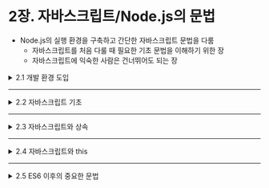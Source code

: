 # 2장. 자바스크립트/Node.js의 문법

* Node.js의 실행 환경을 구축하고 간단한 자바스크립트 문법을 다룸
  * 자바스크립트를 처음 다룰 때 필요한 기초 문법을 이해하기 위한 장
  * 자바스크립트에 익숙한 사람은 건너뛰어도 되는 장
 

<details>
<summary>2.1 개발 환경 도입</summary>
<div markdown="1">    

### 2.1.1 Node.js의 버전

</div>
</details>

___

<details>
<summary>2.2 자바스크립트 기초</summary>
<div markdown="1">    

### 2.2.1 변수

선언 시 사용 | 내용 
----------------- | ------------------ 
var | 변수를 선언, 초기화할 수 있다.
const | 범위 안에서 유효하고 **재할당 불가능한 변수를 선언** 할 수 있다.
let | 범위 안에서 유효한 변수를 선언, 초기화할 수 있다.

* **var**
  * let/const와 달리 **선언한 범위를 넘어 참조** 할 수 있음
  * 예시 코드
```javascript
if (true)
{
  var foo = 5;
}
console.log(foo); // 5
```

* **let/const**
  * **선언한 범위 안에서 유효** 함
  * 예시 코드
```javascript
if (true)
{
  const bar = 5;
}
console.log(bar); // ReferenceError : bar is not defined
```

* 특징 및 유의사항
  * 변수의 영향 범위가 넓어질수록 코드를 추적하기 어려워짐
    * 이는 곧 유지보수성이 낮아짐 + 버그의 원인이 됨 -> So, let/const 를 주로 사용함
    * So, 변수가 유효한 범위는 가능한 한 좁히는 것이 바람직함
    * 이용 우선순위 : const > let > var

* let/const의 차이
  * **'재할당 가능 여부'**
    * let은 재할당 가능, const는 재할당 불가능
    * 예시 코드
```javascript
//const
const foo = 5;
console.log(foo);

foo = 'test';
console.log(foo);
foo = 'test'; // TypeError: Assignment to constant variable.

//let
let foo = 5;
console.log(foo); //5
foo = 'test';
console.log(foo); //test
```

* 함수 이름(식별자)은 문자, 언더스코어(_), 달러 기호($)로만 시작할 수 있음. 이후에 숫자 사용 가능
* 예시 사례
```javascript
const abc = 'abc'; // OK
const _abc = '_abc'; // OK
const abc123 = 'abc123' // OK
const 123 = '123'; // NG, 숫자는 맨 앞에 올 수 없음
```

### 2.2.2 연산자
* 할당, 비교, 산술, 문자열 등의 연산자 사용 가능
* 예시 코드
```javascript
const a = 2; // 2
const b = a * 2 + 1; // 5

const less = a < b; // true
const equal = a === b // false
```

* 동등 비교
  * 동등 연산자(==) 보다 일치 연산자(===)가 더 엄격한 비교를 수행함
  * 예시 코드
```javascript
const a = 1;
const b = 1;
const equal = a == b; // true
const euqal2 = a === b; // true

===================================

const a = 1;
const b = '1';
const equal = a == b; // true
const equal2 = a === b; // false
```
* 모호한 비교(==)에서는 같다고 판단하지만, 엄격한 비교(===)에서는 타입을 비교하기 때문에 같지 않다고 판단함
* 기본적으로는 엄격한 비교를 사용하고, 반드시 필요할 때만 모호한 비교를 이용하는 것이 안전함
* 부등 연산자에도 모호한 부등 연산자(!=)와 엄격한 부등 연산자(!==)가 있음

### 2.2.3 데이터 타입
* 자바스크립트는 동적 타입 언어로, **명시적으로 타입을 선언하지 않음**
* But, 각각의 값을 연산하거나 비교하는 경우에는 종종 변수 내부에 들어 있는 타입을 의식해야 할 때가 있음

데이터 타입 | 설명 
----------------- | ------------------ 
String | 문자열을 나타내는 타입
Nuimber | 정수나 부동 소수점과 같은 숫자를 다루는 타입
BigInt | 큰 자리를 다루는 정숫값
Boolean | true 또는 false를 가지는 불리언값
Symbol | 유일한 값이 되는 심벌 타입
undefined | 정의되지 않았음을 나타내는 타입
null | 데이터가 없는 것을 나타내는 타입
Object | 객체, 배열, 정규 표현, 함수 등 원시 이외의 타입

* 데이터 타입을 확인할 때는 typeof 연산자를 사용할 수 있음
  * typeof가 반환하는 데이터 타입의 일부는 위 표와 다름
* 예시 사례
```javascript
typeof 데이터 // 문자열로 데이터 타입을 반환함

typeof 'string' // 문자열은 'string'
typeof [] // 배열은 'object'
typeof console.log // 함수는 'function
typeof null // null은 'object'
```

#### String
```javascript
$ node
> "안녕하세요"
'안녕하세요'
>'안녕하세요'
'안녕하세요'
>`안녕하세요`
'안녕하세요'

=====================

$ node
> console.log('첫 번째 행\n두 번째 행')
첫 번째 행
두 번째 행
undefined

====================

// 여러 행
`첫 번째 행
두 번째 행
세 번째 행`

// 변수 전개, ${변수}를 템플릿 리터럴 안에 기재함
const one = '첫 번째';
const two = '두 번째';
const line = `'${one}' '${two}'`; // '첫 번째' '두 번째'
```

#### Number
```javascript
const int = -5;
const double = 3.4;
```

#### Boolean
```javascript
const okFlag = true;
const ngFlag = false;

// ok라고 출력됨
if (okFlag)
{
  console.log('ok');
}
else
{
  console.log('ng');
}
```

#### undefined와 null
* undefined는 변수가 정의되지 않았음을 나타냄
```javascript
$ node
> x
undefined
```

* null은 '존재하지 않음'을 나타내는 데이터 타입
```javvascript
const data = null
```

* undefined와 null은 에러를 일으키기 쉬운 값들임
* ex. 객체를 null로 덮어쓴 뒤 해당 객체의 속성에 접근하는 경우 런타임 에러 발생
* 예시 코드
```javascript
let obj = { foo: 'hello' };
console.log(obj.foo); // hello

obj = null;
console.log(obj.foo); // Uncaught TypeError: Cannot read properties of null (reading 'foo')
```
* 타임스크립트를 도입하면 null이나 undefined를 컴파일 시점에 체크할 수 있어 런타임 에러를 미리 감지할 수 있음

### 2.2.4 Object
* 원시 타입(String, Number, Boolean 등) 이외의 타입을 말함
* 배열, Date, 정규 표현, 함수 등 다양한 타입이 Object를 상속해 구현됨
* 다양한 값을 하나의 그룹으로 취급하는 용도로 이용됨
* Object 초기화는 { }로 감싼 뒤 **속성_이름: 값** 으로 표현되고, 콤마(,) 구분자를 이용해 여러 요소를 넣을 수 있음
```javascript
{
  속성_이름: 값,
  속성_이름2: 값
}
```

* 속성 이름에는 문자열 타입, 숫자 타입, Symbol 타입 등을 지정할 수 있음
```javascript
const obj =
{
  key: 'value',
  key2: 'value2'
};
```

* 속성값에는 원시 타입, Object의 중첩, Date 객체나 정규 표현, 함수 등 다양한 값을 넣을 수 있음
```javascript
const obj =
{
  foo: {
    bar: 'baz'
  },
  now: new Date(),
  func: function() {
    console.log('function');
  }
}
```

* ES6부터는 새로운 표기법이 등장함(속성 이름을 생략하고 작성하는 표기법)
```javascript
const key = 'value';
const key2 = 'calue2';

const obj =
{
  key, // key의 값(value)이 들어감
  key2 // key2의 값(value2)이 들어감
};
```

* 속성 이름을 객체 바깥에서 정의한 값을 이용해 초기화할 수도 있음
```javascript
const key = 'keyName';
const obj = { [key]: 'value'}; //keyName과 같은 속성에 값(value)이 들어감
console.log(obj); // { keyName: 'value' }
```

* Object로 선언한 속성에는 마침표 또는 []로 접근할 수 있음
```javascript
const obj =
{
  foo: 'hello',
  bar: {
    baz: 'world'
  }
};

console.log(obj.foo); // hello
console.log(obj['foo']); // hello
console.log(obj.bar.baz); // world
console.log(obj['bar']['baz']); // world
```

* 마침표는 속성 이름이 변수의 식별자와 같은 패턴에서만 사용 가능
* So, 속성 이름은 되도록 변수와 같은 방식으로 이름을 짓는 것이 좋음
```javascript
const obj =
{
  123: '숫자'
  '': '빈 문자열'
};

console.log(obj.123); // SyntaxError
console.log(obj[123]); // 숫자
console.log(obj.''); // SyntaxError
console.log(obj['']); // 빈 문자열
```

* Object의 속성은 선언 후에 바꿔쓸 수도 있음
```javascript
const obj =
{
  foo: 'hello'
};

console.log(obj.foo); // hello

obj.foo = 'good bye';

console.log(obj.foo); // good bye
```

* const는 어디까지나 재할당 금지를 의미하는 것! Object의 속성을 고정하지는 않음
* 다음과 같이 obj에 대해 재할당 시도할 시 에러가 발생함
```javascript
const obj =
{
  foo: 'hello'
};

obj =
{
  foo: 'good bye'
};
// Uncaught TypeError: Assignment to constant variable.
```

* 이러한 경우, Object.freeze()로 객체를 고정(동결)해 속성을 덮어쓰는 것을 막을 수 있음
```javascript
const obj = {
  foo: 'hello'
};

Object.freeze(obj);

console.log(obj.foo); // hello

obj.foo = 'good bye'; // 할당 자체에서는 에러가 발생하지 않음

console.log(obj.foo); // hello
```

### 2.2.5 배열
* []로 선언된 배열은 Array 객체로 취급되며, 몇 가지 속성과 함수를 이용할 수 있음
* 배열이 가진 함수의 예
  * 배열의 요소를 반복하면서 새로운 배열로 변환하는 **Array.prototype.map**
  * 조건에 일치하는 요소만 추출하는 **Array.prototype.filter**
```javascript
const students = [
  { name: 'Alice', age: 10 },
  { name: 'Bob', age: 20 },
  { name: 'Catherine', age: 30 }
];

const nameArray = students.map(function(person) {
  return person.name;
});
console.log(nameArray); // ['Alice', 'Bob', 'Catherine']

const under20 = students.filter(function(person) {
  return person.age <= 20;
});

console.log(under20); // [{ name: 'Alice', age: 10 }, { name: 'Bob', age: 20 }]
```

### 2.2.6 함수
* 함수의 인수에 객체를 전달할 때 참조로 전달함
```javascript
function setName(obj) {
  obj.name = 'Bob';
}

const person = { name: 'Alice' };
console.log(person.name); // Alice

setName(person);
console.log(person.name); // Bob
```

* 함수 표현식으로 별도의 변수에 할당할 수도 있음. 이때 함수 이름을 생략할 수 있음(익명 함수라고도 함)
* 익명 함수는 콜백이나 즉시 실행 함수에도 사용할 수 있음
```javascript
const add = function(a, b) {
  return a + b;
}

// 콜백에 익명 함수
setTimeout(function() {
  console.log('1s')
}, 1000);

// 즉시 실행 함수, 곧바로 실행됨
(function() {
  console.log('executed')
})();
```

#### ES6 이후의 함수
* 기본 인수와 화살표 함수라는 새로운 표기법 등장
* **기본 인수** : 함수의 인수를 생략했을 때 기본값을 전달
```javascript
function add(1, b = 2) {
  return a + b;
}

const total = add(1);
console.log(total); // 3

const total2 = add(1, 3);
console.log(total2); // 4
```

* **화살표 함수** : 인수가 하나뿐인 (), 혹은 함수 내부 처리가 1행인 경우 {}와 return을 생략할 수 있음
```javascript
// 함수
function add(a, b) {
  return a + b;
}

// 화살표 함수
const add = (a, b) => {
  return a + b;
};

=========================

const double = a => a * 2;
console.log(double(3)); // 6
```

</div>
</details>

___

<details>
<summary>2.3 자바스크립트와 상속</summary>
<div markdown="1">    

### 2.3.1 자바스크립트와 class

</div>
</details>

___

<details>
<summary>2.4 자바스크립트와 this</summary>
<div markdown="1">    

</div>
</details>

___

<details>
<summary>2.5 ES6 이후의 중요한 문법</summary>
<div markdown="1">    

### 2.5.1 전개 구문

### 2.5.2 분할 대입

### 2.5.3 루프

</div>
</details>
